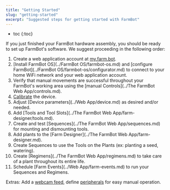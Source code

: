```yaml
---
title: "Getting Started"
slug: "getting-started"
excerpt: "Suggested steps for getting started with FarmBot"
---
```


* toc
{:toc}

If you just finished your FarmBot hardware assembly, you should be ready to set up FarmBot's software. We suggest proceeding in the following order:

1. Create a web application account at [my.farm.bot](https://my.farm.bot).
2. [Install FarmBot OS](../FarmBot OS/farmbot-os.md) and [configure FarmBot](../FarmBot OS/farmbot-os/configurator.md) to connect to your home WiFi network and your web application account.
3. Verify that manual movements are successful throughout your FarmBot's working area using the [manual Controls](../The FarmBot Web App/controls.md).
4. [Calibrate](../Extras/calibration-and-homing.md) the device.
5. Adjust [Device parameters](../Web App/device.md) as desired and/or needed.
6. Add [Tools and Tool Slots](../The FarmBot Web App/farm-designer/tools.md).
7. Create and test [Sequences](../The FarmBot Web App/sequences.md) for mounting and dismounting tools.
8. Add plants to the [Farm Designer](../The FarmBot Web App/farm-designer.md).
9. Create Sequences to use the Tools on the Plants (ex: planting a seed, watering).
10. Create [Regimens](../The FarmBot Web App/regimens.md) to take care of a plant throughout its entire life.
11. Schedule [Farm Events](../Web App/farm-events.md) to run your Sequences and Regimens.

Extras: Add a [webcam feed](doc:controls#section-webcam-feeds), define [peripherals](doc:controls#section-peripherals) for easy manual operation.

